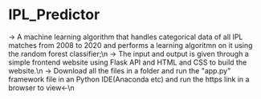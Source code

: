 # IPL_Predictor
-> A machine learning algorithm that handles categorical data of all IPL matches from 2008 to 2020 and performs a learning algoritmn on it using the random forest classifier;\n
-> The input and output is given through a simple frontend website using Flask API and HTML and CSS to build the website.\n
-> Download all the files in a folder and run the "app.py" framework file in an Python IDE(Anaconda etc) and run the https link in a browser to view<-\n

